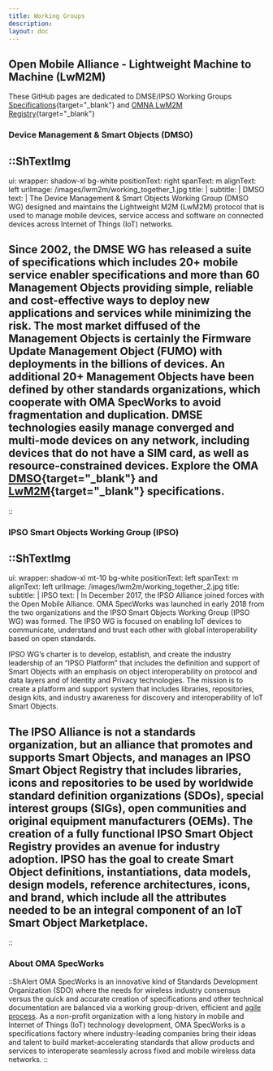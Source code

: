 ```yaml
---
title: Working Groups
description:
layout: doc
---
```


## Open Mobile Alliance - Lightweight Machine to Machine (LwM2M)

These GitHub pages are dedicated to DMSE/IPSO Working Groups
[Specifications](https://technical.openmobilealliance.org/Overviews/lightweightm2m_overview.html){target="_blank"}
and [OMNA LwM2M Registry](https://technical.openmobilealliance.org/OMNA/LwM2M/LwM2MRegistry.html){target="_blank"}

### Device Management & Smart Objects (DMSO)
::ShTextImg
---
ui: 
  wrapper: shadow-xl bg-white
positionText: right
spanText: m
alignText: left
urlImage: /images/lwm2m/working_together_1.jpg
title: |
subtitle: |
         DMSO
text: |
  The Device Management & Smart Objects Working Group (DMSO WG) designed and
  maintains the Lightweight M2M (LwM2M) protocol that is used to manage mobile
  devices, service access and software on connected devices across Internet of
  Things (IoT) networks.

  Since 2002, the DMSE WG has released a suite of specifications which includes
  20+ mobile service enabler specifications and more than 60 Management Objects
  providing simple, reliable and cost-effective ways to deploy new applications
  and services while minimizing the risk. The most market diffused of the
  Management Objects is certainly the Firmware Update Management Object (FUMO)
  with **deployments in the billions of devices**. An additional 20+ Management
  Objects have been defined by other standards organizations, which cooperate
  with OMA SpecWorks to avoid fragmentation and duplication. DMSE technologies
  easily manage converged and multi-mode devices on any network, including
  devices that do not have a SIM card, as well as resource-constrained devices.
  Explore the OMA [DMSO](https://technical.openmobilealliance.org/index.html){target="_blank"}
  and [LwM2M](https://openmobilealliance.github.io/dmse-documentation/){target="_blank"} specifications.
---
::

### IPSO Smart Objects Working Group (IPSO)

::ShTextImg
---
ui:
  wrapper: shadow-xl mt-10 bg-white
positionText: left
spanText: m
alignText: left
urlImage: /images/lwm2m/working_together_2.jpg
title: 
subtitle: |
         IPSO
text: |
  In December 2017, the IPSO Alliance joined forces with the Open Mobile Alliance.
  OMA SpecWorks was launched in early 2018 from the two organizations and the IPSO
  Smart Objects Working Group (IPSO WG) was formed. The IPSO WG is focused on
  enabling IoT devices to communicate, understand and trust each other with global
  interoperability based on open standards.

  IPSO WG’s charter is to develop, establish, and create the industry leadership
  of an “IPSO Platform” that includes the definition and support of Smart Objects
  with an emphasis on object interoperability on protocol and data layers and of
  Identity and Privacy technologies. The mission is to create a platform and
  support system that includes libraries, repositories, design kits, and industry
  awareness for discovery and interoperability of IoT Smart Objects.

  The IPSO Alliance is not a standards organization, but an alliance that
  promotes and supports Smart Objects, and manages an IPSO Smart Object Registry
  that includes libraries, icons and repositories to be used by worldwide standard
  definition organizations (SDOs), special interest groups (SIGs), open
  communities and original equipment manufacturers (OEMs). The creation of a fully
  functional IPSO Smart Object Registry provides an avenue for industry adoption.
  IPSO has the goal to create Smart Object definitions, instantiations, data
  models, design models, reference architectures, icons, and brand, which include
  all the attributes needed to be an integral component of an IoT Smart Object Marketplace.
---
::

### About OMA SpecWorks
::ShAlert
OMA SpecWorks is an innovative kind of Standards Development Organization
(SDO) where the needs for wireless industry consensus versus the quick and
accurate creation of specifications and other technical documentation are
balanced via a working group-driven, efficient and [agile process](https://omaspecworks.org/what-is-oma-specworks/agile-process-for-standardization-in-todays-market-landscape/).
As a non-profit organization with a long history in mobile and Internet of
Things (IoT) technology development, OMA SpecWorks is a specifications factory
where industry-leading companies bring their ideas and talent to build
market-accelerating standards that allow products and services to interoperate
seamlessly across fixed and mobile wireless data networks.
::
